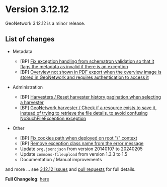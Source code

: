 # Version 3.12.12

GeoNetwork 3.12.12 is a minor release.

## List of changes

- Metadata
    - [BP] [Fix exception handling from schematron validation so that it flags the metadata as invalid if there is an exception](https://github.com/geonetwork/core-geonetwork/pull/6978)
    - [BP] [Overview not shown in PDF export when the overview image is stored in GeoNetwork and requires authentication to access it](https://github.com/geonetwork/core-geonetwork/pull/7556)

- Administration
    - [BP] [Harvesters / Reset harvester history pagination when selecting a harvester](https://github.com/geonetwork/core-geonetwork/pull/7836)
    - [BP] [GeoNetwork harvester / Check if a resource exists to save it, instead of trying to retrieve the file details, to avoid confusing NoSuchFileException exception](https://github.com/geonetwork/core-geonetwork/pull/7846)

- Other
    - [BP] [Fix cookies path when deployed on root "/" context](https://github.com/geonetwork/core-geonetwork/pull/7446)
    - [BP] [Remove exception class name from the error message](https://github.com/geonetwork/core-geonetwork/pull/6977)
    - Update `org.json:json` from version 20140107 to 20240205
    - Update `commons-fileupload` from version 1.3.3 to 1.5
    - Documentation / Manual improvements

and more \... see [3.12.12 issues](https://github.com/geonetwork/core-geonetwork/issues?q=is%3Aissue+milestone%3A3.12.12+is%3Aclosed) and [pull requests](https://github.com/geonetwork/core-geonetwork/pulls?page=3&q=is%3Apr+milestone%3A3.12.12+is%3Aclosed) for full details.

**Full Changelog**: [here](https://github.com/geonetwork/core-geonetwork/compare/3.12.11...3.12.12)
